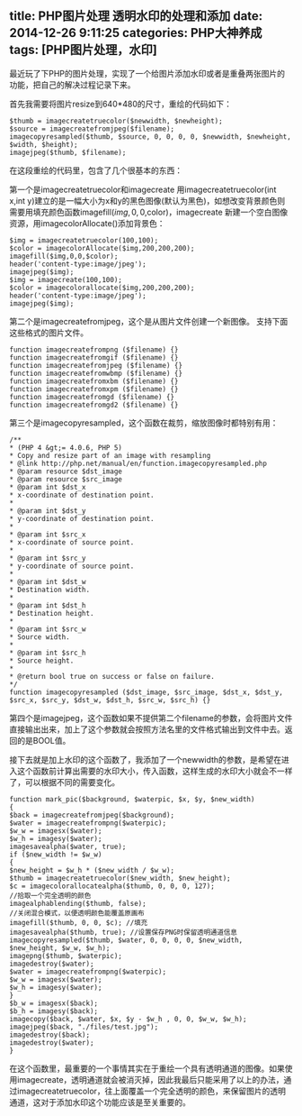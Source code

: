 title: PHP图片处理 透明水印的处理和添加
date: 2014-12-26 9:11:25
categories: PHP大神养成
tags: [PHP图片处理，水印]
---

最近玩了下PHP的图片处理，实现了一个给图片添加水印或者是重叠两张图片的功能，把自己的解决过程记录下来。

首先我需要将图片resize到640*480的尺寸，重绘的代码如下：

```
$thumb = imagecreatetruecolor($newwidth, $newheight);
$source = imagecreatefromjpeg($filename);
imagecopyresampled($thumb, $source, 0, 0, 0, 0, $newwidth, $newheight, $width, $height);
imagejpeg($thumb, $filename);
```

在这段重绘的代码里，包含了几个很基本的东西：

第一个是imagecreatetruecolor和imagecreate
用imagecreatetruecolor(int x,int y)建立的是一幅大小为x和y的黑色图像(默认为黑色)，如想改变背景颜色则需要用填充颜色函数imagefill($img,0,0,$color)，imagecreate 新建一个空白图像资源，用imagecolorAllocate()添加背景色：

```
$img = imagecreatetruecolor(100,100);
$color = imagecolorAllocate($img,200,200,200);
imagefill($img,0,0,$color);
header('content-type:image/jpeg');
imagejpeg($img);
$img = imagecreate(100,100);
$color = imagecolorallocate($img,200,200,200);
header('content-type:image/jpeg');
imagejpeg($img);
```

第二个是imagecreatefromjpeg，这个是从图片文件创建一个新图像。
支持下面这些格式的图片文件。

```
function imagecreatefrompng ($filename) {}
function imagecreatefromgif ($filename) {}
function imagecreatefromjpeg ($filename) {}
function imagecreatefromwbmp ($filename) {}
function imagecreatefromxbm ($filename) {}
function imagecreatefromxpm ($filename) {}
function imagecreatefromgd ($filename) {}
function imagecreatefromgd2 ($filename) {}
```

第三个是imagecopyresampled，这个函数在裁剪，缩放图像时都特别有用：

```
/**
* (PHP 4 &gt;= 4.0.6, PHP 5)
* Copy and resize part of an image with resampling
* @link http://php.net/manual/en/function.imagecopyresampled.php
* @param resource $dst_image
* @param resource $src_image
* @param int $dst_x
* x-coordinate of destination point.
*
* @param int $dst_y
* y-coordinate of destination point.
*
* @param int $src_x
* x-coordinate of source point.
*
* @param int $src_y
* y-coordinate of source point.
*
* @param int $dst_w
* Destination width.
*
* @param int $dst_h
* Destination height.
*
* @param int $src_w
* Source width.
*
* @param int $src_h
* Source height.
*
* @return bool true on success or false on failure.
*/
function imagecopyresampled ($dst_image, $src_image, $dst_x, $dst_y, $src_x, $src_y, $dst_w, $dst_h, $src_w, $src_h) {}
```

第四个是imagejpeg，这个函数如果不提供第二个filename的参数，会将图片文件直接输出出来，加上了这个参数就会按照方法名里的文件格式输出到文件中去。返回的是BOOL值。

接下去就是加上水印的这个函数了，我添加了一个newwidth的参数，是希望在进入这个函数前计算出需要的水印大小，传入函数，这样生成的水印大小就会不一样了，可以根据不同的需要变化。

```
function mark_pic($background, $waterpic, $x, $y, $new_width)
{
$back = imagecreatefromjpeg($background);
$water = imagecreatefrompng($waterpic);
$w_w = imagesx($water);
$w_h = imagesy($water);
imagesavealpha($water, true);
if ($new_width != $w_w)
{
$new_height = $w_h * ($new_width / $w_w);
$thumb = imagecreatetruecolor($new_width, $new_height);
$c = imagecolorallocatealpha($thumb, 0, 0, 0, 127);
//拾取一个完全透明的颜色
imagealphablending($thumb, false);
//关闭混合模式，以便透明颜色能覆盖原画布
imagefill($thumb, 0, 0, $c); //填充
imagesavealpha($thumb, true); //设置保存PNG时保留透明通道信息
imagecopyresampled($thumb, $water, 0, 0, 0, 0, $new_width, $new_height, $w_w, $w_h);
imagepng($thumb, $waterpic);
imagedestroy($water);
$water = imagecreatefrompng($waterpic);
$w_w = imagesx($water);
$w_h = imagesy($water);
}
$b_w = imagesx($back);
$b_h = imagesy($back);
imagecopy($back, $water, $x, $y - $w_h , 0, 0, $w_w, $w_h);
imagejpeg($back, "./files/test.jpg");
imagedestroy($back);
imagedestroy($water);
}
```

在这个函数里，最重要的一个事情其实在于重绘一个具有透明通道的图像。如果使用imagecreate，透明通道就会被消灭掉，因此我最后只能采用了以上的办法，通过imagecreatetruecolor，往上面覆盖一个完全透明的颜色，来保留图片的透明通道，这对于添加水印这个功能应该是至关重要的。
